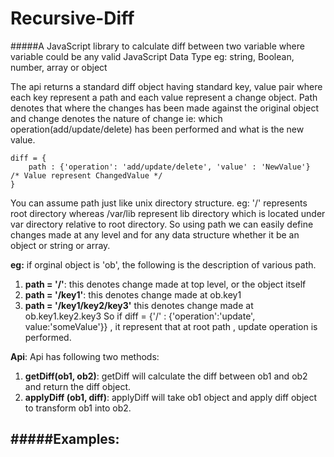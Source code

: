 # Recursive-Diff
#####A JavaScript library to calculate diff between two variable where variable could be any valid JavaScript Data Type eg: string, Boolean, number, array or object

The api returns a standard diff object having standard key, value pair where each key represent a path and each value represent a change object. Path denotes that where the changes has been made against the original object and change denotes the nature of change ie: which operation(add/update/delete) has been performed and what is the new value.

```
diff = {
	path : {'operation': 'add/update/delete', 'value' : 'NewValue'}  /* Value represent ChangedValue */
}
```

You can assume path just like unix directory structure. eg: '/' represents root directory whereas /var/lib represent lib directory which is located under var directory relative to root directory.
So using path we can easily define changes made at any level and for any data structure whether it be an object or string or array.

**eg:** if orginal object is 'ob', the following is the description of various path.

1.  **path = '/'**: this denotes change made at top level, or the object itself 
2.  **path = '/key1'**: this denotes change made at ob.key1
3.  **path = '/key1/key2/key3'** this denotes change made at ob.key1.key2.key3
So if diff = {'/' : {'operation':'update', value:'someValue'}} , it represent that at root path , update operation is performed.

**Api**: Api has following two methods:

1. **getDiff(ob1, ob2)**: getDiff will calculate the diff between ob1 and ob2 and return the diff object.
2. **applyDiff (ob1, diff)**: applyDiff will take ob1 object and apply diff object to transform ob1 into ob2.

#####Examples:
---------
